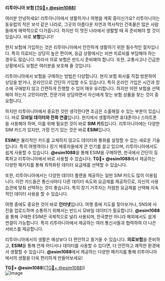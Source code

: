 **리투아니아 보험 [[TG💪+ @esim1088](https://t.me/s/esim1088)]**

여러분 안녕하세요! 리투아니아에서 생활하거나 여행을 계획 중이신가요? 리투아니아는 동유럽의 작은 보석 같은 나라로, 그곳의 아름다운 자연과 역사적인 건축물은 많은 사람들에게 매력적으로 다가옵니다. 하지만 이 멋진 나라에서 생활할 때 꼭 준비해야 할 것이 있습니다. 바로 **보험**입니다!

현지 보험에 가입하는 것은 리투아니아에서 안전하게 생활하기 위한 필수적인 절차입니다. 특히 의료비는 상당히 높은 편이며, 응급 상황에서는 비싼 치료비를 부담해야 하는 경우도 많습니다. 따라서 의료 보험은 반드시 준비해야 합니다. 또한, 교통사고나 긴급한 상황에서도 보험은 여러분을 보호해 줄 것입니다.

리투아니아에서 보험을 구매하는 방법은 다양합니다. 현지 보험 회사를 직접 방문하여 상담을 받거나, 온라인으로 간단히 가입할 수도 있습니다. 특히 온라인 가입은 시간과 장소에 구애받지 않고 간편하게 진행할 수 있어 매우 유리합니다. 하지만 어떤 보험을 선택해야 하는지 고민이라면, 전문가와 상담하면서 자신에게 맞는 보험 상품을 찾는 것이 중요합니다.

하지만 리투아니아에서 중요한 것만 생각한다면 조금은 소홀해질 수 있는 부분이 있습니다. 바로 **모바일 데이터와 전화 연결**입니다. 현지에서 생활하려면 휴대폰이나 스마트폰을 사용해야 하며, 이를 위해 필요한 것이 바로 **SIM 카드**입니다. 리투아니아에는 다양한 SIM 카드가 있지만, 가장 인기 있는 것은 바로 **ESIM**입니다.

**ESIM**은 물리적인 카드를 교체하지 않고도 데이터와 통화를 설정할 수 있는 새로운 기술입니다. 특히 여행객이나 장기 체류자들에게 큰 인기를 끌고 있으며, 리투아니아에서도 쉽게 사용할 수 있습니다. **@esim1088**을 통해 ESIM을 구매하면, 한국에서 간단히 등록하고 리투아니아에서 바로 사용할 수 있습니다. **TG💪+ @esim1088**에서 제공하는 다양한 패키지를 통해 최적화된 데이터 요금제를 선택할 수 있습니다.

또한, 리투아니아에서는 다양한 데이터 플랜을 제공하는 일반 SIM 카드도 많이 이용됩니다. 이런 카드들은 통신사마다 다른 데이터 속도와 요금제를 제공하므로, 자신의 사용 습관에 맞춰 선택하는 것이 좋습니다. 특히 장기 거주자는 저렴한 요금제를 선택해 지속적인 데이터 사용을 할 수 있습니다.

여행 중에도 중요한 것이 바로 **인터넷**입니다. 여행 중에 지도를 찾아보거나, SNS에 사진을 업로드하며 소통하기 위해서는 반드시 모바일 데이터가 필요합니다. **@esim1088**을 통해 구매한 ESIM은 국제적으로 널리 사용되며, 한국뿐만 아니라 해외에서도 쉽게 연결이 가능합니다. 특히 리투아니아에서 제공하는 여러 통신사들과 협력하여 더 나은 서비스를 제공합니다.

리투아니아에서의 생활은 예상보다 더 편안하고 즐거울 수 있습니다. **의료보험**을 준비하고, **ESIM**을 통해 언제 어디서나 데이터를 사용할 수 있다면, 더 안전하고 쾌적한 환경에서 생활할 수 있습니다. **@esim1088**에서 제공하는 다양한 패키지를 통해 리투아니아에서의 생활을 더욱 편리하게 만들어보세요!

**TG💪+ @esim1088**([[TG💪+ @esim1088](https://t.me/s/esim1088)])  
![Image](https://i.postimg.cc/Y0z9fWf4/image.png)